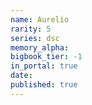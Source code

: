 ```yaml
---
name: Aurelio
rarity: 5
series: dsc
memory_alpha:
bigbook_tier: -1
in_portal: true
date:
published: true
---
```




